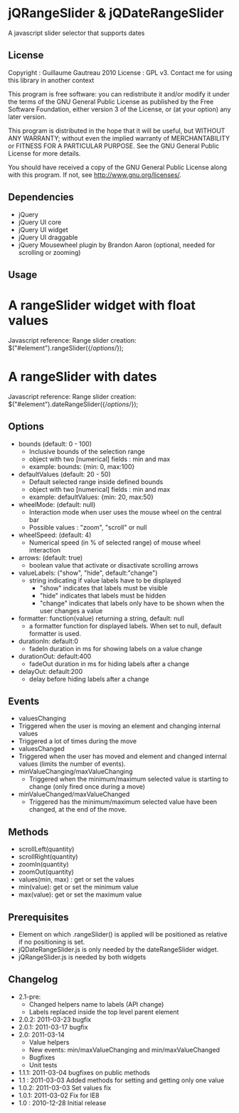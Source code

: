 jQRangeSlider & jQDateRangeSlider
=================================
A javascript slider selector that supports dates

License
-------
Copyright : Guillaume Gautreau 2010
License : GPL v3. Contact me for using this library in another context

This program is free software: you can redistribute it and/or modify
it under the terms of the GNU General Public License as published by
the Free Software Foundation, either version 3 of the License, or
(at your option) any later version.

This program is distributed in the hope that it will be useful,
but WITHOUT ANY WARRANTY; without even the implied warranty of
MERCHANTABILITY or FITNESS FOR A PARTICULAR PURPOSE.  See the
GNU General Public License for more details.

You should have received a copy of the GNU General Public License
along with this program.  If not, see <http://www.gnu.org/licenses/>.


Dependencies
------------
+ jQuery
+ jQuery UI core
+ jQuery UI widget
+ jQuery UI draggable
+ jQuery Mousewheel plugin by Brandon Aaron (optional, needed for scrolling or zooming)

Usage
-----
# A rangeSlider widget with float values
Javascript reference:
	<script type="text/javascript" src="jQRangeSlider.js"></script>
Range slider creation:
	$("#element").rangeSlider({/*options*/});

# A rangeSlider with dates 
Javascript reference:
	<script type="text/javascript" src="jQRangeSlider.js"></script>
	<script type="text/javascript" src="jQDateRangeSlider.js"></script>
Range slider creation:
	$("#element").dateRangeSlider({/*options*/});

Options
-------

* bounds (default: 0 - 100)
	* Inclusive bounds of the selection range
	* object with two [numerical] fields : min and max
	* example: bounds: {min: 0, max:100}
* defaultValues (default: 20 - 50)
	* Default selected range inside defined bounds
	* object with two [numerical] fields : min and max
	* example: defaultValues: {min: 20, max:50}
* wheelMode: (default: null)
	* Interaction mode when user uses the mouse wheel on the central bar
	* Possible values : "zoom", "scroll" or null
* wheelSpeed: (default: 4)
	* Numerical speed (in % of selected range) of mouse wheel interaction
* arrows: (default: true)
	* boolean value that activate or disactivate scrolling arrows
* valueLabels: ("show", "hide", default:"change")
	* string indicating if value labels have to be displayed
		* "show" indicates that labels must be visible
		* "hide" indicates that labels must be hidden
		* "change" indicates that labels only have to be shown when the user changes a value
* formatter: function(value) returning a string, default: null
	* a formatter function for displayed labels. When set to null, default formatter is used.
* durationIn: default:0
	* fadeIn duration in ms for showing labels on a value change
* durationOut: default:400 
	* fadeOut duration in ms for hiding labels after a change
* delayOut: default:200
	* delay before hiding labels after a change

Events
-----
* valuesChanging
 * Triggered when the user is moving an element and changing internal values
 * Triggered a lot of times during the move
* valuesChanged
 * Triggered when the user has moved and element and changed internal values (limits the number of events).
* minValueChanging/maxValueChanging
	* Triggered when the minimum/maximum selected value is starting to change (only fired once during a move)
* minValueChanged/maxValueChanged
	* Triggered has the minimum/maximum selected value have been changed, at the end of the move.

Methods
-------
* scrollLeft(quantity)
* scrollRight(quantity)
* zoomIn(quantity)
* zoomOut(quantity)
* values(min, max) : get or set the values
* min(value): get or set the minimum value
* max(value): get or set the maximum value
 
Prerequisites 
-------------
* Element on which .rangeSlider() is applied will be positioned as relative if no positioning is set.
* jQDateRangeSlider.js is only needed by the dateRangeSlider widget.
* jQRangeSlider.js is needed by both widgets

Changelog
---------
* 2.1-pre: 
  * Changed helpers name to labels (API change)
  * Labels replaced inside the top level parent element
* 2.0.2: 2011-03-23 bugfix
* 2.0.1: 2011-03-17 bugfix
* 2.0: 2011-03-14 
	* Value helpers
	* New events: min/maxValueChanging and min/maxValueChanged
	* Bugfixes
	* Unit tests
* 1.1.1: 2011-03-04 bugfixes on public methods
* 1.1  : 2011-03-03 Added methods for setting and getting only one value
* 1.0.2: 2011-03-03 Set values fix
* 1.0.1: 2011-03-02 Fix for IE8
* 1.0  : 2010-12-28 Initial release
